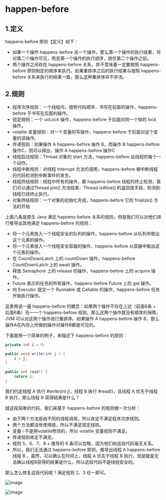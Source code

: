 # happen-before

## 1.定义

happens-before 原则【定义】如下：

* 如果一个操作 happens-before 另一个操作，那么第一个操作的执行结果，将对第二个操作可见，而且第一个操作的执行顺序，排在第二个操作之前。
* 两个操作之间存在 happens-before 关系，并不意味着一定要按照 happens-before 原则制定的顺序来执行。如果重排序之后的执行结果与按照 happens-before 关系来执行的结果一致，那么这种重排序并不非法。

## 2.规则

* 程序次序规则：一个线程内，按照代码顺序，书写在前面的操作，happens-before 于书写在后面的操作。
* 锁定规则：一个 unLock 操作，happens-before 于后面对同一个锁的 lock 操作。
* volatile 变量规则：对一个变量的写操作，happens-before 于后面对这个变量的读操作。
* 传递规则：如果操作 A happens-before 操作 B，而操作 B happens-before 操作C，则可以得出，操作 A happens-before 操作C
* 线程启动规则：Thread 对象的 start 方法，happens-before 此线程的每个一个动作。
* 线程中断规则：对线程 interrupt 方法的调用，happens-before 被中断线程的代码检测到中断事件的发生。
* 线程终结规则：线程中所有的操作，都 happens-before 线程的终止检测，我们可以通过Thread.join() 方法结束、Thread.isAlive() 的返回值手段，检测到线程已经终止执行。
* 对象终结规则：一个对象的初始化完成，happens-before 它的 finalize() 方法的开始

上面八条是原生 Java 满足 happens-before 关系的规则，但是我们可以对他们进行推导出其他满足 happens-before 的规则：

* 将一个元素放入一个线程安全的队列的操作，happens-before 从队列中取出这个元素的操作。
* 将一个元素放入一个线程安全容器的操作，happens-before 从容器中取出这个元素的操作。
* 在 CountDownLatch 上的 countDown 操作，happens-before CountDownLatch 上的 await 操作。
* 释放 Semaphore 上的 release 的操作，happens-before 上的 acquire 操作。
* Future 表示的任务的所有操作，happens-before Future 上的 get 操作。
* 向 Executor 提交一个 Runnable 或 Callable 的操作，happens-before 任务开始执行操作。

这里再说一遍 happens-before 的概念：如果两个操作不存在上述（前面8条 + 后面6条）任一一个 happens-before 规则，那么这两个操作就没有顺序的保障，JVM 可以对这两个操作进行重排序。如果操作 A happens-before 操作 B，那么操作A在内存上所做的操作对操作B都是可见的。

下面就用一个简单的例子，来描述下 happens-before 的原则：

```java
private int i = 0;

public void write(int j ) {
	i = j;
}

public int read() {
	return i;
}
```

我们约定线程 A 执行 #write(int j)，线程 B 执行 #read()，且线程 A 优先于线程 B 执行，那么线程 B 获得结果是什么？

就这段简单的代码，我们来基于 happens-before 的规则做一次分析：

* 由于两个方法是由不同的线程调用，所以肯定不满足程序次序规则。
* 两个方法都没有使用锁，所以不满足锁定规则。
* 变量 i 不是用volatile修饰的，所以 volatile 变量规则不满足。
* 传递规则肯定不满足。
* 规则 5、6、7、8 + 推导的 6 条可以忽略，因为他们和这段代码毫无关系。
* 所以，我们无法通过 happens-before 原则，推导出线程 A happens-before 线程 B 。虽然，可以确认在时间上，线程 A 优先于线程 B 执行，但是就是无法确认线程B获得的结果是什么，所以这段代码不是线程安全的。

那么怎么修复这段代码呢？满足规则 2、3 任一即可。

![image](https://clsaa-markdown-imgbed-1252032169.cos.ap-shanghai.myqcloud.com/very-java/2019-03-13-164422.png)

![image](https://clsaa-markdown-imgbed-1252032169.cos.ap-shanghai.myqcloud.com/very-java/2019-03-13-164454.png)